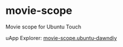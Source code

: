 # movie-scope
Movie scope for Ubuntu Touch

uApp Explorer: [movie-scope.ubuntu-dawndiy](https://uappexplorer.com/app/movie-scope.ubuntu-dawndiy)
